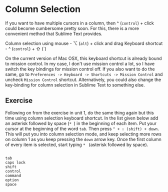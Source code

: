 Column Selection
=================

If you want to have multiple cursors in a column, then ^ (`control`) + click
could become cumbersome pretty soon. For this, there is a more convenient
method that Sublime Text provides.

Column selection using mouse - ⌥ (`alt`) + click and drag
Keyboard shortcut - ^ (`control`) + ⇧ (`)

On the current version of Mac OSX, this keyboard shortcut is already bound to
mission control. In my case, I don't use mission control a lot, so I have
switch the key bindings for mission control off. If you also want to do the
same, go to `Preferences -> Keyboard -> Shortcuts -> Mission Control` and
uncheck `Mission Control` shortcut. Alternatively, you could also change the
key-binding for column selection in Sublime Text to something else.

Exercise
---------

Following on from the exercise in unit 1, do the same thing again but this
time using column selection keyboard shortcut. In the list given below add an 
asterisk followed by space (`* `) in the beginning of each item. Put your
cursor at the beginning of the word `tab`. Then press `^ + ⇧ (shift) + down`.
This will put you into column selection mode, and keep selecting more rows on
column 1 as you keep pressing the `down` arrow key. Once the first column of
every item is selected, start typing `* ` (asterisk followed by space).  

```

tab
caps lock
shift
control
command
option
space

```